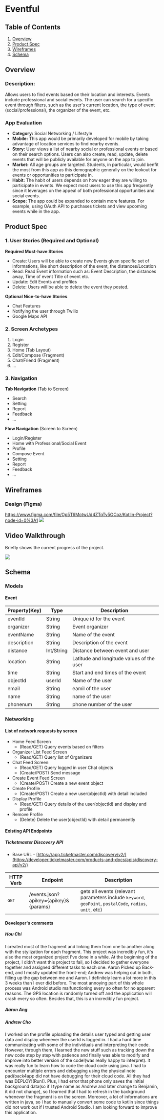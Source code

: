 # Eventful

## Table of Contents
1. [Overview](#Overview)
1. [Product Spec](#Product-Spec)
1. [Wireframes](#Wireframes)
1. [Schema](#Schema)

## Overview
### Description: 
Allows users to find events based on their location and interests. Events include professional and social events. The user can search for a specific event through filters, such as the user's current location, the type of event (social/professional), the organizer of the event, etc.

### App Evaluation
- **Category:** Social Networking / Lifestyle
- **Mobile:** This app would be primarily developed for mobile by taking advantage of location services to find nearby events.
- **Story:** User views a list of nearby social or professional events or based on their search options. Users can also create, read, update, delete events that will be publicly available for anyone on the app to join.
- **Market:** All age groups are targeted. Students, in particular, would benfit the most from this app as this demographic generally on the lookout for events or opportunities to participate in.
- **Habit:** The habit of users depends on how eager they are willing to participate in events. We expect most users to use this app frequently since it leverages on the appeal of both professional opportunities and social events.
- **Scope:** The app could be expanded to contain more features. For example, using OAuth API to purchases tickets and view upcoming events while in the app.

## Product Spec
### 1. User Stories (Required and Optional)

**Required Must-have Stories**
- Create: Users will be able to create new Events given specific set of informations, like short description of the event, the distances/Location  
- Read: Read Event information such as: Event Description, the distances away, Time of event Title of event etc.  
- Update: Edit Events and profiles  
- Delete: Users will be able to delete the event they posted.

**Optional Nice-to-have Stories**
- Chat Features
- Notifying the user through Twilio
- Google Maps API

### 2. Screen Archetypes
1. Login
2. Register
3. Home (Tab Layout)
4. Edit/Compose (Fragment)
5. Chat/Friend (Fragment)
6. ...

### 3. Navigation

**Tab Navigation** (Tab to Screen)
- Search
- Setting
- Report
- Feedback
- ...

**Flow Navigation** (Screen to Screen)
- Login/Register
- Home with Professional/Social Event
- Profile
- Compose Event 
- Setting
- Report
- Feedback
- ...

## Wireframes
### Design (Figma)
https://www.figma.com/file/Op5T6MotwUd4ZTqTv5OCoz/Kotlin-Project?node-id=0%3A1
<img src='https://github.com/Codepath-Android-pod1/Final_Project/blob/master/WireFrame3.png' />

## Video Walkthrough
Briefly shows the current progress of the project.

<img src='https://github.com/Codepath-Android-pod1/Final_Project/blob/master/CP-3.gif' />


## Schema 
### Models
#### Event

| Property(Key) | Type          | Description  |
| ------------- |-------------  | ------------ |
| eventId       | String        | Unique id for the event |
| organizer     | String        | Event organizer |
| eventName     | String        | Name of the event|
| description   | String        | Description of the event|
| distance      | Int/String    | Distance between event and user|
| location      | String        | Latitude and longitude values of the user|
| time          | String        | Start and end times of the event|
| objectId      | userId        | Name of the user|
| email         | String        | eamil of the user|
| name          | String        | name of the user|
| phonenum      | String        | phone number of the user|

### Networking
#### List of network requests by screen
 - Home Feed Screen
    - (Read/GET) Query events based on filters
 - Organizer List Feed Screen
    - (Read/GET) Query list of Organizers
 - Chat Feed Screen
    - (Read/GET) Query logged in user Chat objects
    - (Create/POST) Send message
 - Create Event Feed Screen  
    - (Create/POST) Create a new event object
 - Create Profile
    - (Create/POST) Create a new user(objectId) with detail included
 - Display Profile
    - (Read/GET) Query details of the user(objectId) and display and profile
 - Remove Profile
    - (Delete) Delete the user(objectId) with detail permanently

#### Existing API Endpoints
##### Ticketmaster Discovery API
- Base URL - [https://app.ticketmaster.com/discovery/v2/](https://developer.ticketmaster.com/products-and-docs/apis/discovery-api/v2/)

 HTTP Verb | Endpoint | Description
 ----------|----------|------------
  `GET`    | /events.json?apikey={apikey}&{params} | gets all events (relevant parameters include `keyword`, `geoPoint`, `postalCode`, `radius`, `unit`, etc)
 
#### Developer's comments
##### Hou Chi
I created most of the fragment and linking them from one to another along with the stylization for each fragment. This project was incredibly fun, it's also the most organized project I've done in a while. At the beginning of the project, I didn't want this project to fail, so I decided to gather everyone together and assigned different tasks to each one. Aaron Picked up Back-end, and I mostly updated the front-end; Andrew was helping out in both, filling up the gap between me and Aaron. I definitely learn a lot more in this 3 weeks than I ever did before. The most annoying part of this whole process was Android studio malfunctioning every so often for no apparent reasons. The GPS location is randomly turned off and the application will crash every so often. Besides that, this is an incredibly fun project. 
##### Aaron Ang
##### Andrew Cho
I worked on the profile uploading the details user typed and getting user data and display whenever the userId is logged in. I had a hard time communicating with some of the individuals and interpreting their code. However, through them, I learned the new stuff such as tracking down the new code step by step with patience and finally was able to modify and improve into better version of the code!(was really happy to interpret). It was really fun to learn how to code the cloud code using java. I had to encounter multiple errors and debugging using the physical note pad(back4app did not have debugging for their cloud code. All they had was DEPLOY!(Run)). Plus, I had error that phone only saves the initial background data(so if I type name as Andrew and later change to Benjamin, it did not change), so I learned that I had to refresh in the background whenever the fragment is on the screen. Moreover, a lot of informations are written in java, so I had to manually convert some code to kotlin since things did not work out if I trusted Android Studio. I am looking forward to improve this application. 
